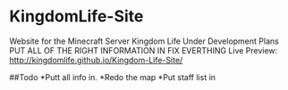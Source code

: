 # KingdomLife-Site
Website for the Minecraft Server Kingdom Life
Under Development
Plans
PUT ALL OF THE RIGHT INFORMATION IN
FIX EVERTHING
Live Preview: http://kingdomlife.github.io/Kingdom-Life-Site/

##Todo 
*Putt all info in. 
*Redo the map
*Put staff list in
